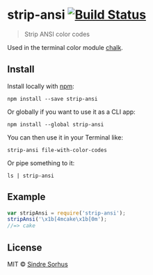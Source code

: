 # strip-ansi [![Build Status](https://secure.travis-ci.org/sindresorhus/strip-ansi.png?branch=master)](http://travis-ci.org/sindresorhus/strip-ansi)

> Strip ANSI color codes

Used in the terminal color module [chalk](https://github.com/sindresorhus/chalk).


## Install

Install locally with [npm](https://npmjs.org/package/strip-ansi):

```
npm install --save strip-ansi
```

Or globally if you want to use it as a CLI app:

```
npm install --global strip-ansi
```

You can then use it in your Terminal like:

```
strip-ansi file-with-color-codes
```

Or pipe something to it:

```
ls | strip-ansi
```


## Example

```js
var stripAnsi = require('strip-ansi');
stripAnsi('\x1b[4mcake\x1b[0m');
//=> cake
```


## License

MIT © [Sindre Sorhus](http://sindresorhus.com)
